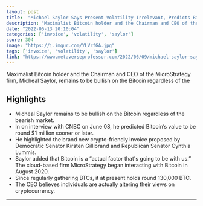 ```yaml
---
layout: post
title:  "Michael Saylor Says Present Volatility Irrelevant, Predicts Bitcoin At $1M"
description: "Maximalist Bitcoin holder and the Chairman and CEO of the MicroStrategy firm, Micheal Saylor, remains to be bullish on the Bitcoin regardless of the"
date: "2022-06-13 20:10:04"
categories: ['invoice', 'volatility', 'saylor']
score: 304
image: "https://i.imgur.com/YLVrfGA.jpg"
tags: ['invoice', 'volatility', 'saylor']
link: "https://www.metaverseprofessor.com/2022/06/09/michael-saylor-says-present-volatility-irrelevant-predicts-bitcoin-at-1m/"
---
```


Maximalist Bitcoin holder and the Chairman and CEO of the MicroStrategy firm, Micheal Saylor, remains to be bullish on the Bitcoin regardless of the

## Highlights

- Micheal Saylor remains to be bullish on the Bitcoin regardless of the bearish market.
- In on interview with CNBC on June 08, he predicted Bitcoin’s value to be round $1 million sooner or later.
- He highlighted the brand new crypto-friendly invoice proposed by Democratic Senator Kirsten Gillibrand and Republican Senator Cynthia Lummis.
- Saylor added that Bitcoin is a “actual factor that's going to be with us.” The cloud-based firm MicroStrategy began interacting with Bitcoin in August 2020.
- Since regularly gathering BTCs, it at present holds round 130,000 BTC.
- The CEO believes individuals are actually altering their views on cryptocurrency.

---
